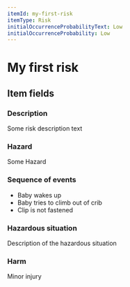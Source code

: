 ```yaml
---
itemId: my-first-risk
itemType: Risk
initialOccurrenceProbabilityText: Low
initialOccurrenceProbability: Low
---
```

# My first risk

## Item fields

### Description

Some risk description text

### Hazard

Some Hazard

### Sequence of events

- Baby wakes up
- Baby tries to climb out of crib
- Clip is not fastened

### Hazardous situation

Description of the hazardous situation

### Harm

Minor injury
